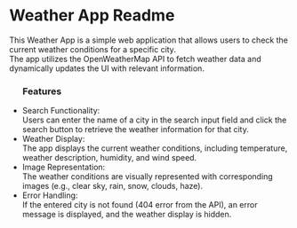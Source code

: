 
<h1>Weather App Readme</h1>
This Weather App is a simple web application that allows users to check the current weather conditions for a specific city. <br> The app utilizes the OpenWeatherMap API to fetch weather data and dynamically updates the UI with relevant information.

<ul>
  <h3>Features</h3>
<li>Search Functionality: <br> Users can enter the name of a city in the search input field and click the search button to retrieve the weather information for that city.</li>

<li>Weather Display:<br> The app displays the current weather conditions, including temperature, weather description, humidity, and wind speed.</li>

<li>Image Representation:<br> The weather conditions are visually represented with corresponding images (e.g., clear sky, rain, snow, clouds, haze).</li>

<li>Error Handling:<br> If the entered city is not found (404 error from the API), an error message is displayed, and the weather display is hidden.</li>
</ul>
